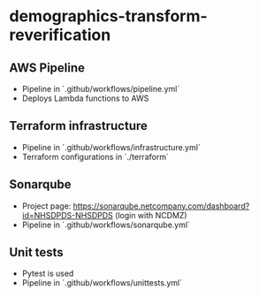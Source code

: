 # demographics-transform-reverification

## AWS Pipeline
- Pipeline in ´.github/workflows/pipeline.yml´
- Deploys Lambda functions to AWS

## Terraform infrastructure
- Pipeline in ´.github/workflows/infrastructure.yml´
- Terraform configurations in ´./terraform´

## Sonarqube
- Project page: https://sonarqube.netcompany.com/dashboard?id=NHSDPDS-NHSDPDS (login with NCDMZ)
- Pipeline in ´.github/workflows/sonarqube.yml´

## Unit tests
- Pytest is used
- Pipeline in ´.github/workflows/unittests.yml´
